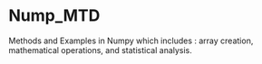 # Nump_MTD
Methods and Examples in Numpy which includes : array creation, mathematical operations, and statistical analysis.
